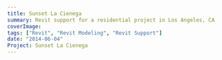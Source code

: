 ```yaml
---
title: Sunset La Cienega
summary: Revit support for a residential project in Los Angeles, CA
coverImage:
tags: ["Revit", "Revit Modeling", "Revit Support"]
date: "2014-06-04"
Project: Sunset La Cienega
---
```


